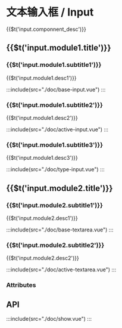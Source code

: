 <style lang="scss">
  .demo-input-container,.demo-input-group{
    display:flex;
    justify-content: center;
    margin-bottom:20px;
    &>div{
        margin-right:10px;
        &:last-child{
            margin-right:0;
        }
    }
  }
  .demo-input-group{
      justify-content: start;
  }
</style>

# 文本输入框 / Input

<span>{{$t('input.componnent_desc')}}</span>

## <span>{{$t('input.module1.title')}}</span>

### <span>{{$t('input.module1.subtitle1')}}</span>

<span>{{$t('input.module1.desc1')}}</span>

:::include(src="./doc/base-input.vue")
:::

### <span>{{$t('input.module1.subtitle2')}}</span>

<span>{{$t('input.module1.desc2')}}</span>

:::include(src="./doc/active-input.vue")
:::

### <span>{{$t('input.module1.subtitle3')}}</span>

<span>{{$t('input.module1.desc3')}}</span>

:::include(src="./doc/type-input.vue")
:::

## <span>{{$t('input.module2.title')}}</span>

### <span>{{$t('input.module2.subtitle1')}}</span>

<span>{{$t('input.module2.desc1')}}</span>

:::include(src="./doc/base-textarea.vue")
:::

### <span>{{$t('input.module2.subtitle2')}}</span>

<span>{{$t('input.module2.desc2')}}</span>

:::include(src="./doc/active-textarea.vue")
:::

### Attributes

## API

<api-doc name="Input" :doc="require('./api.json')"></api-doc>

:::include(src="./doc/show.vue")
:::
